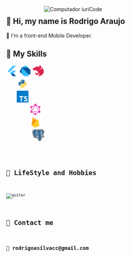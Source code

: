 <img src="https://raw.githubusercontent.com/MicaelliMedeiros/micaellimedeiros/master/image/computer-illustration.png" min-width="400px" max-width="400px" width="400px" align="right" alt="Computador iuriCode">

<h2 align="left">💜 Hi, my name is <strong>Rodrigo Araujo</strong></h2>
🔭 I'm a front-end Mobile Developer.

## 🚀 My Skills

<p align="left">
    <code><img height="32" src="https://raw.githubusercontent.com/github/explore/cebd63002168a05a6a642f309227eefeccd92950/topics/flutter/flutter.png" alt="flutter"/></code>
    <code><img height="32" src="https://raw.githubusercontent.com/github/explore/80688e429a7d4ef2fca1e82350fe8e3517d3494d/topics/dart/dart.png" alt="Flutter"/></code>
    <code><img height="32" src="https://raw.githubusercontent.com/github/explore/37c71fdca4e12086faf8c7009793d2eb588c914e/topics/nestjs/nestjs.png" alt="NestJs"/>
    <code><img height="32" src="https://raw.githubusercontent.com/github/explore/80688e429a7d4ef2fca1e82350fe8e3517d3494d/topics/python/python.png" alt="python"/></code>
    <code><img height="32" src="https://raw.githubusercontent.com/github/explore/80688e429a7d4ef2fca1e82350fe8e3517d3494d/topics/typescript/typescript.png" alt="TypeScript"/></code>
         <code><img height="32" src="https://raw.githubusercontent.com/github/explore/5c058a388828bb5fde0bcafd4bc867b5bb3f26f3/topics/graphql/graphql.png" alt="GraphQl"/></code>
         <code><img height="32" src="https://raw.githubusercontent.com/github/explore/80688e429a7d4ef2fca1e82350fe8e3517d3494d/topics/firebase/firebase.png" alt="Firebase"/></code>
          <code><img height="32" src="https://raw.githubusercontent.com/github/explore/80688e429a7d4ef2fca1e82350fe8e3517d3494d/topics/postgresql/postgresql.png" alt="postgresql"/></code>
</p>
    
    
## 🚀 LifeStyle and Hobbies

<code><img height="32" src="https://www.flaticon.com/svg/vstatic/svg/2097/2097459.svg?token=exp=1614436203~hmac=6310a8be7ace53e16ad77ce55110a1c8" alt="guitar"/></code>
    
    

<h2 align="left">🌟 Contact me</h2>
<h3 align="left">📧 rodrigoasilvacc@gmail.com</h3>




